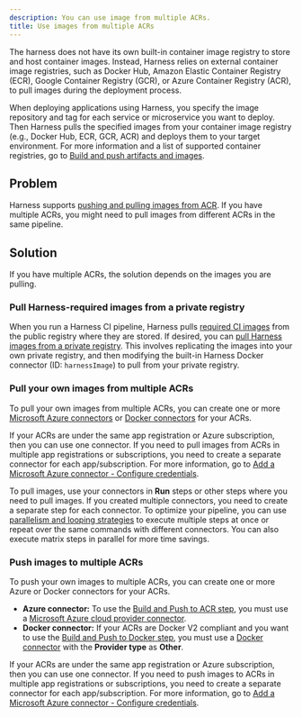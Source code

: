 ```yaml
---
description: You can use image from multiple ACRs.
title: Use images from multiple ACRs
---
```


The harness does not have its own built-in container image registry to store and host container images. Instead, Harness relies on external container image registries, such as Docker Hub, Amazon Elastic Container Registry (ECR), Google Container Registry (GCR), or Azure Container Registry (ACR), to pull images during the deployment process.

When deploying applications using Harness, you specify the image repository and tag for each service or microservice you want to deploy. Then Harness pulls the specified images from your container image registry (e.g., Docker Hub, ECR, GCR, ACR) and deploys them to your target environment. For more information and a list of supported container registries, go to [Build and push artifacts and images](https://developer.harness.io/docs/continuous-integration/use-ci/build-and-upload-artifacts/build-and-upload-an-artifact).

## Problem

Harness supports [pushing and pulling images from ACR](https://developer.harness.io/docs/continuous-integration/use-ci/build-and-upload-artifacts/build-and-push/build-and-push-to-acr). If you have multiple ACRs, you might need to pull images from different ACRs in the same pipeline.

## Solution

If you have multiple ACRs, the solution depends on the images you are pulling.

### Pull Harness-required images from a private registry

When you run a Harness CI pipeline, Harness pulls [required CI images](https://developer.harness.io/docs/continuous-integration/use-ci/set-up-build-infrastructure/harness-ci) from the public registry where they are stored. If desired, you can [pull Harness images from a private registry](https://developer.harness.io/docs/platform/connectors/artifact-repositories/connect-to-harness-container-image-registry-using-docker-connector/#pull-harness-images-from-a-private-registry). This involves replicating the images into your own private registry, and then modifying the built-in Harness Docker connector (ID: `harnessImage`) to pull from your private registry.

### Pull your own images from multiple ACRs

To pull your own images from multiple ACRs, you can create one or more [Microsoft Azure connectors](https://developer.harness.io/docs/platform/connectors/cloud-providers/add-a-microsoft-azure-connector) or [Docker connectors](https://developer.harness.io/docs/platform/connectors/cloud-providers/ref-cloud-providers/docker-registry-connector-settings-reference) for your ACRs.

If your ACRs are under the same app registration or Azure subscription, then you can use one connector. If you need to pull images from ACRs in multiple app registrations or subscriptions, you need to create a separate connector for each app/subscription. For more information, go to [Add a Microsoft Azure connector - Configure credentials](https://developer.harness.io/docs/platform/connectors/cloud-providers/add-a-microsoft-azure-connector/#configure-credentials).

To pull images, use your connectors in **Run** steps or other steps where you need to pull images. If you created multiple connectors, you need to create a separate step for each connector. To optimize your pipeline, you can use [parallelism and looping strategies](https://developer.harness.io/docs/platform/pipelines/looping-strategies/looping-strategies-matrix-repeat-and-parallelism) to execute multiple steps at once or repeat over the same commands with different connectors. You can also execute matrix steps in parallel for more time savings.

### Push images to multiple ACRs

To push your own images to multiple ACRs, you can create one or more Azure or Docker connectors for your ACRs.

* **Azure connector:** To use the [Build and Push to ACR step](https://developer.harness.io/docs/continuous-integration/use-ci/build-and-upload-artifacts/build-and-push/build-and-push-to-acr), you must use a [Microsoft Azure cloud provider connector](https://developer.harness.io/docs/platform/connectors/cloud-providers/add-a-microsoft-azure-connector).
* **Docker connector:** If your ACRs are Docker V2 compliant and you want to use the [Build and Push to Docker step](https://developer.harness.io/docs/continuous-integration/use-ci/build-and-upload-artifacts/build-and-push/build-and-push-to-docker-registry), you must use a [Docker connector](https://developer.harness.io/docs/platform/connectors/cloud-providers/ref-cloud-providers/docker-registry-connector-settings-reference) with the **Provider type** as **Other**.

If your ACRs are under the same app registration or Azure subscription, then you can use one connector. If you need to push images to ACRs in multiple app registrations or subscriptions, you need to create a separate connector for each app/subscription. For more information, go to [Add a Microsoft Azure connector - Configure credentials](https://developer.harness.io/docs/platform/connectors/cloud-providers/add-a-microsoft-azure-connector/#configure-credentials).

<!--
These are the original steps that were in this article, but they are not clear and it isn't explained why the user would modify the built-in Harness Image connector.

Steps to follow:
1. Create a new connector using the same details as the default HarnessImage connector - Harness External Images
2. Modify the default HarnessImage connector to point to the internal container registry
3. Pin the images with their repository path (excluding the registry name) as the customer config
4. All pipelines will still pull from the correct container registry and the override would only be to override when/where needed
5. Pulling new images will need to come from the Harness External Images connector
-->
